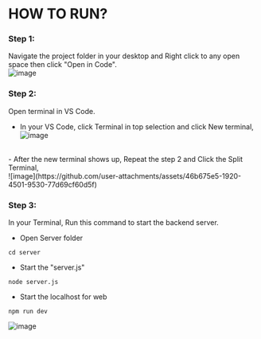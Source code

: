 # HOW TO RUN?
### Step 1:
Navigate the project folder in your desktop and Right click to any open space then click "Open in Code".</br>
![image](https://github.com/user-attachments/assets/a46c9314-9167-47c5-aab9-7a9b0ed272bb)

### Step 2:
Open terminal in VS Code.
- In your VS Code, click Terminal in top selection and click New terminal, </br>
![image](https://github.com/user-attachments/assets/d61b575c-a02d-4cdf-afcb-38bbe213af8c)
</br>
- After the new terminal shows up, Repeat the step 2 and Click the Split Terminal, </br>
![image](https://github.com/user-attachments/assets/46b675e5-1920-4501-9530-77d69cf60d5f)

### Step 3:
In your Terminal, Run this command to start the backend server.
- Open Server folder
```
cd server
```
- Start the "server.js"
```
node server.js
```
- Start the localhost for web
```
npm run dev
```
![image](https://github.com/user-attachments/assets/393d3cd0-5e7b-44bd-a58c-3f1b2f6e2fd5)


</br>
</br>
